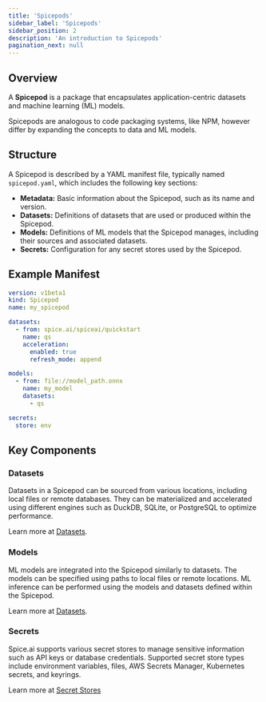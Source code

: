```yaml
---
title: 'Spicepods'
sidebar_label: 'Spicepods'
sidebar_position: 2
description: 'An introduction to Spicepods'
pagination_next: null
---
```


## Overview

A **Spicepod** is a package that encapsulates application-centric datasets and machine learning (ML) models.

Spicepods are analogous to code packaging systems, like NPM, however differ by expanding the concepts to data and ML models.

## Structure

A Spicepod is described by a YAML manifest file, typically named `spicepod.yaml`, which includes the following key sections:

- **Metadata:** Basic information about the Spicepod, such as its name and version.
- **Datasets:** Definitions of datasets that are used or produced within the Spicepod.
- **Models:** Definitions of ML models that the Spicepod manages, including their sources and associated datasets.
- **Secrets:** Configuration for any secret stores used by the Spicepod.

## Example Manifest

```yaml
version: v1beta1
kind: Spicepod
name: my_spicepod

datasets:
  - from: spice.ai/spiceai/quickstart
    name: qs
    acceleration:
      enabled: true
      refresh_mode: append

models:
  - from: file://model_path.onnx
    name: my_model
    datasets:
      - qs

secrets:
  store: env
```

## Key Components

### Datasets

Datasets in a Spicepod can be sourced from various locations, including local files or remote databases. They can be materialized and accelerated using different engines such as DuckDB, SQLite, or PostgreSQL to optimize performance.

Learn more at [Datasets](../reference/spicepod/datasets.md).

### Models

ML models are integrated into the Spicepod similarly to datasets. The models can be specified using paths to local files or remote locations. ML inference can be performed using the models and datasets defined within the Spicepod.

Learn more at [Datasets](../reference/spicepod/models.md).

### Secrets

Spice.ai supports various secret stores to manage sensitive information such as API keys or database credentials. Supported secret store types include environment variables, files, AWS Secrets Manager, Kubernetes secrets, and keyrings.

Learn more at [Secret Stores](../secret-stores/index.md)
